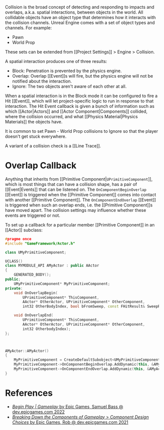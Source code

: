 Collision is the broad concept of detecting and responding to impacts and overlaps, a.k.a. spatial interactions, between objects in the world.
All collidable objects have an object type that determines how it interacts with the collision channels.
Unreal Engine comes with a set of object types and channels.
For example:
- Pawn
- World Prop

These sets can be extended from [[Project Settings]] > Engine > Collision.

A spatial interaction produces one of three results:
- Block: Penetration is prevented by the physics engine.
- Overlap: Overlap [[Event]]s will fire, but the physics engine will not be notified about the interaction.
- Ignore: The two objects aren't aware of each other at all.

When a spatial interaction is in the Block mode it can be configured to fire a Hit [[Event]], which will let project-specific logic to run in response to that interaction.
The Hit Event callback is given a bunch of information such as which [[Actor|Actors]] and [[Actor Component|Components]] collided, where the collision occurred, and what [[Physics Material|Physics Materials]] the objects have.

It is common to set Pawn - World Prop collisions to Ignore so that the player doesn't get stuck everywhere.

A variant of a collision check is a [[Line Trace]].


# Overlap Callback

Anything that inherits from [[Primitive Component|`UPrimitiveComponent`]], which is most things that can have a collision shape, has a pair of [[Event|Events]] that can be listened on.
The `OnComponentBeginOverlap` [[Event]] is triggered when the [[Primitive Component]] comes into contact with another [[Primitive Component]].
The `OnComponentEndOverlap` [[Event]] is triggered when such an overlap ends, i.e. the [[Primitive Component]]s have moved apart.
The collision settings may influence whether these events are triggered or not.

To set up a callback for a particular member [[Primitive Component]] in an [[Actor]] subclass:
```cpp
#pragme once
#include "GameFramework/Actor.h"

class UMyPrimitiveComponent;

UCLASS()
class MYMODULE_API AMyActor : public AActor
{
	GENERATED_BODY();
public;
	UMyPrimitiveComponent* MyPrimitiveComponent;
private:
	void OnOverlapBegin(
		UPrimitiveComponent* ThisComponent,
		AActor* OtherActor, UPrimitiveComponent* OtherComponent,
		int32 OtherBodyIndex, bool bFromSweep, const FHitResult& SweepResult);

	void OnOverlapEnd(
		UPrimitiveComponent* ThisComponent,
		AActor* OtherActor, UPrimitiveComponent* OtherComponent,
		int32 OtherbodyIndex);
};



AMyActor::AMyActor()
{
	MyPrimitiveComponent = CreateDefaultSubobject<UMyPrimitiveComponent>(TEXT("My Primitive Component"));
	MyPrimitiveComponent->OnComponentBeginOverlap.AddDynamic(this, &AMyActor::OnOverlapBegin);
	MyPrimitiveComponent->OnComponentEndOverlap.AddDynamic(this, &AMyActor::OnOverlapEnd);
}
```

# References

- [_Begin Play | Gameplay_ by Epic Games, Samuel Bass @ dev.epicgames.com 2022](https://dev.epicgames.com/community/learning/tutorials/l21z/unreal-engine-begin-play-gameplay)
- [_Breaking Down the Components of Gameplay_ > _Component Design Choices_ by Epic Games, Rob @ dev.epicgames.com 2021](https://dev.epicgames.com/community/learning/courses/mo/unreal-engine-breaking-down-the-components-of-gameplay/aDO/unreal-engine-component-design-choices)


